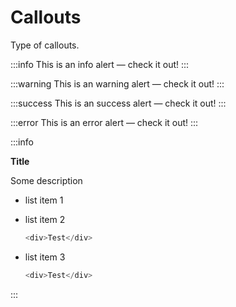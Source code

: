 # Callouts

<p class="description">Type of callouts.</p>

:::info
This is an info alert — check it out!
:::

:::warning
This is an warning alert — check it out!
:::

:::success
This is an success alert — check it out!
:::

:::error
This is an error alert — check it out!
:::

:::info

**Title**

Some description

- list item 1
- list item 2

  ```js
  <div>Test</div>
  ```

- list item 3

  ```js
  <div>Test</div>
  ```

:::
